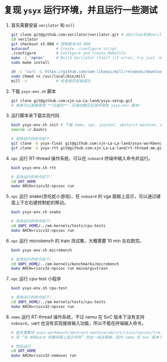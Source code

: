 # 复现 `ysyx` 运行环境，并且运行一些测试



1. 首先需要安装 `verilator` 和 `mill`

   ```bash
   git clone git@github.com:verilator/verilator.git # 从Github安装verilator
   cd verilator
   git checkout v5.008 # 控制版本为5.008
   autoconf            # Create ./configure script
   ./configure         # Configure and create Makefile
   make -j `nproc`     # Build Verilator itself (if error, try just 'make')
   sudo make install
   ```

   ```bash
   sh -c "curl -L https://github.com/com-lihaoyi/mill/releases/download/0.11.10/0.11.10 > /usr/local/bin/mill" # 从 Github 下载 mill
   sudo chmod +x /usr/local/bin/mill
   mill -v             # 检查是否安装成功
   ```

2. 下载 `ysyx-env.sh` 脚本

   ```bash
   git clone git@github.com:xjn-La-La-land/ysyx-setup.git
   # 或者可以直接使用 **压缩包**，压缩包解压后其中就有 ysyx-env 脚本~
   ```

3. 运行脚本来下载实验代码

    ```bash
    bash ysyx-env.sh init # 下载 nemu, npc, ysyxSoC, abstarct-machine, am-kernels 和 RT-thread
    source ~/.bashrc
    
    # 具体运行的命令如下：
    git clone -b ysyx-final git@github.com:xjn-La-La-land/ysyx-workbench.git # 下载 ysyx-workbench 中的内容
    git clone -b ysyx-rtt git@github.com:xjn-La-La-land/rt-thread-am.git     # 下载 rt-thread 中的内容
    ```

4. `npc` 运行 RT-thread 操作系统，可以在 `nvboard` 终端中输入命令并运行。

   ```bash
   bash ysyx-env.sh rtt
   
   # 具体运行的命令如下：
   cd $RT_HOME
   make ARCH=riscv32-npcsoc run
   ```

5. `npc` 运行 snake(贪吃蛇小游戏)，在 `nvboard` 的 vga 面板上显示，可以通过键盘上下左右键控制蛇的移动。

   ```bash
   bash ysyx-env.sh snake
   
   # 具体运行的命令如下:
   cd $NPC_HOME/../am-kernels/tests/cpu-tests
   make ARCH=riscv32-npcsoc run
   ```

6. `npc` 运行 microbench 的 train 测试集，大概需要 10 min 左右跑完。

   ```bash
   bash ysyx-env.sh microbench
   
   # 具体运行的命令如下:
   cd $NPC_HOME/../am-kernels/benchmarks/microbench
   make ARCH=riscv32-npcsoc run mainargs=train
   ```

7. `npc` 运行 cpu-test 小程序

   ```bash
   bash ysyx-env.sh cpu-test
   
   # 具体运行的命令如下:
   cd $NPC_HOME/../am-kernels/tests/cpu-tests
   make ARCH=riscv32-npcsoc run
   ```

8. `nemu` 运行 RT-thread 操作系统，不过 nemu 在 SoC 版本下没有支持 `nvboard`，uart 也没有实现接收输入功能，所以不能在终端输入命令。

   ```bash
   # 首先需要将 ysyx-workbench/abstract-machine/am/src/riscv/npcsoc/trm.c 中的 welcome_home() 函数修改一下：
   # 将 “在 NVBoard 的数码管上显示学号” 的这一段注释掉，因为 nemu 在 SoC 版本下没有支持 nvboard
   
   # 然后运行
   cd $RT_HOME
   make ARCH=riscv32-nemusoc run
   ```

   

